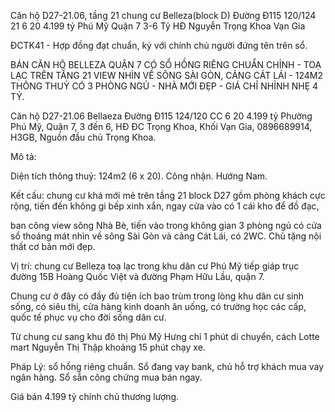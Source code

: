 Căn hộ D27-21.06, tầng 21 chung cư Belleza(block D) Đường Đ115 120/124 21 6 20 4.199 tỷ Phú Mỹ Quận 7 3-6 Tỷ HĐ Nguyễn Trọng Khoa Vạn Gia 

ĐCTK41 - Hợp đồng đạt chuẩn, ký với chính chủ người đứng tên trên sổ.

BÁN CĂN HỘ BELLEZA QUẬN 7 CÓ SỔ HỒNG RIÊNG CHUẨN CHỈNH - TOẠ LẠC TRÊN TẦNG 21 VIEW NHÌN VỀ SÔNG SÀI GÒN, CẢNG CÁT LÁI - 124M2 THÔNG THUỶ CÓ 3 PHÒNG NGỦ - NHÀ MỚI ĐẸP - GIÁ CHỈ NHỈNH NHẸ 4 TỶ.

Căn hộ D27-21.06 Bellaeza Đường Đ115 124/120 CC 6 20 4.199 tỷ Phường Phú Mỹ, Quận 7, 3 đến 6, HĐ ĐC Trọng Khoa, Khối Vạn Gia, 0896689914, H3GB, Nguồn đầu chủ Trọng Khoa.

Mô tả:

Diện tích thông thuỷ: 124m2 (6 x 20). Công nhận. Hướng Nam.

Kết cấu: chung cư khá mới mẻ trên tầng 21 block D27 gồm phòng khách cực rộng, tiến đến không gi bếp xinh xắn, ngay cửa vào có 1 cái kho để đồ đạc, 

ban công view sông Nhà Bè, tiến vào trong không gian 3 phòng ngủ có cửa sổ thoáng mát nhìn về sông Sài Gòn và cảng Cát Lái, có 2WC. Chủ tặng nội thất cơ bản mới đẹp. 

Vị trí: chung cư Belleza toạ lạc trong khu dân cư Phú Mỹ tiếp giáp trục đường 15B Hoàng Quốc Việt và đường Phạm Hữu Lầu, quận 7. 

Chung cư ở đây có đầy đủ tiện ích bao trùm trong lòng khu dân cư sinh sống, có siêu thị, cửa hàng kinh doanh ăn uống, có trường học các cấp, quốc tế phục vụ cho đời sống dân cư. 

Từ chung cư sang khu đô thị Phú Mỹ Hưng chỉ 1 phút di chuyển, cách Lotte mart Nguyễn Thị Thập khoảng 15 phút chạy xe.

Pháp Lý: sổ hồng riêng chuẩn. Sổ đang vay bank, chủ hỗ trợ khách mua vay ngân hàng. Sổ sẵn công chứng mua bán ngay. 

Giá bán 4.199 tỷ chính chủ thương lượng.